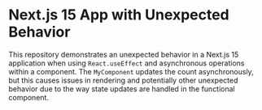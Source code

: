 # Next.js 15 App with Unexpected Behavior

This repository demonstrates an unexpected behavior in a Next.js 15 application when using `React.useEffect` and asynchronous operations within a component.  The `MyComponent` updates the count asynchronously, but this causes issues in rendering and potentially other unexpected behavior due to the way state updates are handled in the functional component.